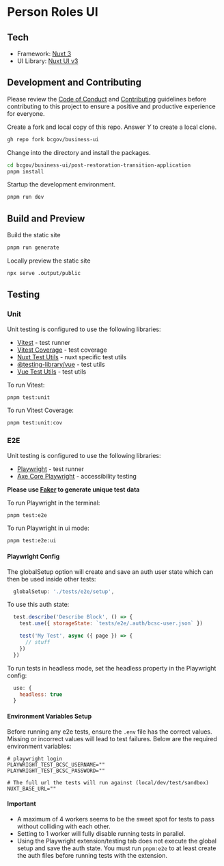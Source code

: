 # Person Roles UI

## Tech
- Framework: [Nuxt 3](https://nuxt.com/)
- UI Library: [Nuxt UI v3](https://ui.nuxt.com/)

## Development and Contributing

Please review the [Code of Conduct](./CODE_OF_CONDUCT.md) and [Contributing](./CONTRIBUTING.md) guidelines before contributing to this project to ensure a positive and productive experience for everyone.

Create a fork and local copy of this repo. Answer _Y_ to create a local clone.
```bash
gh repo fork bcgov/business-ui
```

Change into the directory and install the packages.
```bash
cd bcgov/business-ui/post-restoration-transition-application
pnpm install
```

Startup the development environment.
```bash
pnpm run dev
```

## Build and Preview

Build the static site
```bash
pnpm run generate
```

Locally preview the static site
```bash
npx serve .output/public
```

## Testing

### Unit

Unit testing is configured to use the following libraries:

- [Vitest](https://vitest.dev/guide/) - test runner
- [Vitest Coverage](https://vitest.dev/guide/coverage) - test coverage
- [Nuxt Test Utils](https://nuxt.com/docs/getting-started/testing?utm_source=nuxt.com&utm_medium=aside-module&utm_campaign=nuxt.com) - nuxt specific test utils
- [@testing-library/vue](https://testing-library.com/docs/vue-testing-library/intro/) - test utils
- [Vue Test Utils](https://test-utils.vuejs.org/guide/) - test utils

To run Vitest:
```bash
pnpm test:unit
```

To run Vitest Coverage:
```bash
pnpm test:unit:cov
```

### E2E

Unit testing is configured to use the following libraries:

- [Playwright](https://playwright.dev/docs/intro) - test runner
- [Axe Core Playwright](https://playwright.dev/docs/accessibility-testing) - accessibility testing

**Please use [Faker](https://fakerjs.dev/guide/) to generate unique test data**

To run Playwright in the terminal:
```bash
pnpm test:e2e
```

To run Playwright in ui mode:
```bash
pnpm test:e2e:ui
```

#### Playwright Config

The globalSetup option will create and save an auth user state which can then be used inside other tests:
```js
  globalSetup: './tests/e2e/setup',
```

To use this auth state:
```js
  test.describe('Describe Block', () => {
    test.use({ storageState: `tests/e2e/.auth/bcsc-user.json` })

    test('My Test', async ({ page }) => {
      // stuff
    })
  })
```

To run tests in headless mode, set the headless property in the Playwright config:
```js
  use: {
    headless: true
  }
```

#### Environment Variables Setup

Before running any e2e tests, ensure the `.env` file has the correct values. Missing or incorrect values will lead to test failures. Below are the required environment variables:

```
# playwright login
PLAYWRIGHT_TEST_BCSC_USERNAME=""
PLAYWRIGHT_TEST_BCSC_PASSWORD=""

# The full url the tests will run against (local/dev/test/sandbox)
NUXT_BASE_URL=""
```

#### Important

- A maximum of 4 workers seems to be the sweet spot for tests to pass without colliding with each other.
- Setting to 1 worker will fully disable running tests in parallel.
- Using the Playwright extension/testing tab does not execute the global setup and save the auth state. You must run `pnpm:e2e` to at least create the auth files before running tests with the extension.
